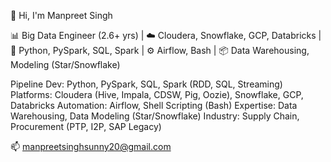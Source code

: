 👋 Hi, I'm Manpreet Singh

📊 Big Data Engineer (2.6+ yrs) | ☁️ Cloudera, Snowflake, GCP, Databricks | 🐍 Python, PySpark, SQL, Spark | ⚙️ Airflow, Bash | 📦 Data Warehousing, Modeling (Star/Snowflake)

Pipeline Dev: Python, PySpark, SQL, Spark (RDD, SQL, Streaming)
Platforms: Cloudera (Hive, Impala, CDSW, Pig, Oozie), Snowflake, GCP, Databricks
Automation: Airflow, Shell Scripting (Bash)
Expertise: Data Warehousing, Data Modeling (Star/Snowflake)
Industry: Supply Chain, Procurement (PTP, I2P, SAP Legacy)

📫 manpreetsinghsunny20@gmail.com
